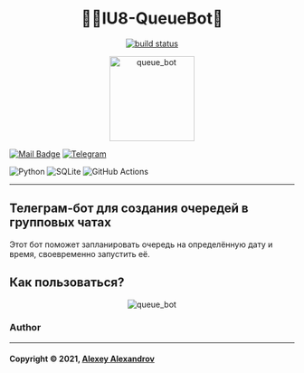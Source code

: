 <h1 align="center"> 🚶🚶IU8-QueueBot🚶 </h1>

[comment]: <> (Badges)
<p align="center">
  <a href="https://www.npmjs.com/package/readme-md-generator">
    <img alt="build status" src="https://github.com/aaaaaaaalesha/iu8_queue_bot/actions/workflows/main.yml/badge.svg" />
  </a>
</p>


[comment]: <> (Logo)
<p align="center">
<img alt="queue_bot" height="150" width="150" src="https://user-images.githubusercontent.com/55093100/147390446-d783063a-e68e-4caa-9711-731c13a9fd2d.png"/>
</p>

[comment]: <> (Contacts)
[![Mail Badge](https://img.shields.io/badge/-sks2311211@mail.ru-c14438?style=flat&logo=Gmail&logoColor=white&link=mailto:sks2311211@mail.ru)](mailto:sks2311211@mail.ru)
[![Telegram](https://img.shields.io/badge/aaaaaaaalesha-2CA5E0?style=for-the-badge&logo=telegram&logoColor=white)]()

[comment]: <> (Tech Stack)
![Python](https://img.shields.io/badge/python-3670A0?style=for-the-badge&logo=python&logoColor=ffdd54)
![SQLite](https://img.shields.io/badge/sqlite-%2307405e.svg?style=for-the-badge&logo=sqlite&logoColor=white)
![GitHub Actions](https://img.shields.io/badge/githubactions-%232671E5.svg?style=for-the-badge&logo=githubactions&logoColor=white)

---

## Телеграм-бот для создания очередей в групповых чатах

Этот бот поможет запланировать очередь на определённую дату и время, своевременно запустить её.

## Как пользоваться?

[comment]: <> (How to use bot)
<p align="center">
<img alt="queue_bot" src="https://raw.githubusercontent.com/aaaaaaaalesha/iu8_queue_bot/gh-actions/assets/how_to_use.gif"/>
</p>

### Author

***

#### Copyright © 2021, [Alexey Alexandrov](https://github.com/aaaaaaaalesha)
